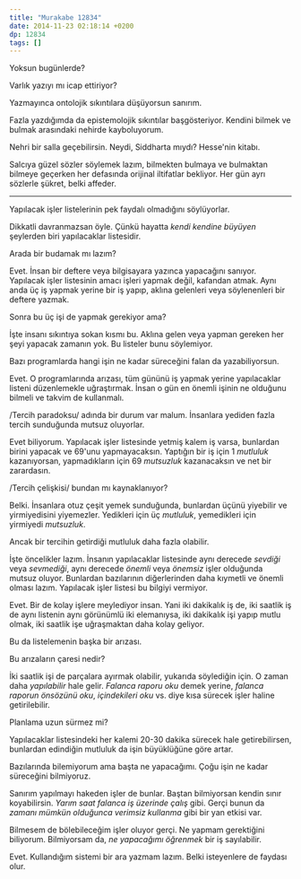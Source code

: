 ```yaml
---
title: "Murakabe 12834"
date: 2014-11-23 02:18:14 +0200
dp: 12834
tags: []
---
```


Yoksun bugünlerde?

Varlık yazıyı mı icap ettiriyor?

Yazmayınca ontolojik sıkıntılara düşüyorsun sanırım.

Fazla yazdığımda da epistemolojik sıkıntılar başgösteriyor. Kendini
bilmek ve bulmak arasındaki nehirde kayboluyorum.

Nehri bir salla geçebilirsin. Neydi, Siddharta mıydı? Hesse'nin kitabı.

Salcıya güzel sözler söylemek lazım, bilmekten bulmaya ve bulmaktan
bilmeye geçerken her defasında orijinal iltifatlar bekliyor. Her gün
ayrı sözlerle şükret, belki affeder.

--------------

Yapılacak işler listelerinin pek faydalı olmadığını söylüyorlar.

Dikkatli davranmazsan öyle. Çünkü hayatta *kendi kendine büyüyen*
şeylerden biri yapılacaklar listesidir.

Arada bir budamak mı lazım?

Evet. İnsan bir deftere veya bilgisayara yazınca yapacağını sanıyor.
Yapılacak işler listesinin amacı işleri yapmak değil, kafandan atmak.
Aynı anda üç iş yapmak yerine bir iş yapıp, aklına gelenleri veya
söylenenleri bir deftere yazmak.

Sonra bu üç işi de yapmak gerekiyor ama?

İşte insanı sıkıntıya sokan kısmı bu. Aklına gelen veya yapman gereken
her şeyi yapacak zamanın yok. Bu listeler bunu söylemiyor.

Bazı programlarda hangi işin ne kadar süreceğini falan da
yazabiliyorsun.

Evet. O programlarında arızası, tüm gününü iş yapmak yerine yapılacaklar
listeni düzenlemekle uğraştırmak. İnsan o gün en önemli işinin ne
olduğunu bilmeli ve takvim de kullanmalı.

/Tercih paradoksu/ adında bir durum var malum. İnsanlara yediden fazla
tercih sunduğunda mutsuz oluyorlar.

Evet biliyorum. Yapılacak işler listesinde yetmiş kalem iş varsa,
bunlardan birini yapacak ve 69'unu yapmayacaksın. Yaptığın bir iş için 1
*mutluluk* kazanıyorsan, yapmadıkların için 69 *mutsuzluk* kazanacaksın
ve net bir zarardasın.

/Tercih çelişkisi/ bundan mı kaynaklanıyor?

Belki. İnsanlara otuz çeşit yemek sunduğunda, bunlardan üçünü yiyebilir
ve yirmiyedisini yiyemezler. Yedikleri için üç *mutluluk*, yemedikleri
için yirmiyedi *mutsuzluk*.

Ancak bir tercihin getirdiği mutluluk daha fazla olabilir.

İşte öncelikler lazım. İnsanın yapılacaklar listesinde aynı derecede
*sevdiği* veya *sevmediği*, aynı derecede *önemli* veya *önemsiz* işler
olduğunda mutsuz oluyor. Bunlardan bazılarının diğerlerinden daha
kıymetli ve önemli olması lazım. Yapılacak işler listesi bu bilgiyi
vermiyor.

Evet. Bir de kolay işlere meylediyor insan. Yani iki dakikalık iş de,
iki saatlik iş de aynı listenin aynı görünümlü iki elemanıysa, iki
dakikalık işi yapıp mutlu olmak, iki saatlik işe uğraşmaktan daha kolay
geliyor.

Bu da listelemenin başka bir arızası.

Bu arızaların çaresi nedir?

İki saatlik işi de parçalara ayırmak olabilir, yukarıda söylediğin için.
O zaman daha *yapılabilir* hale gelir. *Falanca raporu oku* demek
yerine, *falanca raporun önsözünü oku*, *içindekileri oku* vs. diye kısa
sürecek işler haline getirilebilir.

Planlama uzun sürmez mi?

Yapılacaklar listesindeki her kalemi 20-30 dakika sürecek hale
getirebilirsen, bunlardan edindiğin mutluluk da işin büyüklüğüne göre
artar.

Bazılarında bilemiyorum ama başta ne yapacağımı. Çoğu işin ne kadar
süreceğini bilmiyoruz.

Sanırım yapılmayı hakeden işler de bunlar. Baştan bilmiyorsan kendin
sınır koyabilirsin. *Yarım saat falanca iş üzerinde çalış* gibi. Gerçi
bunun da *zamanı mümkün olduğunca verimsiz kullanma* gibi bir yan etkisi
var.

Bilmesem de bölebileceğim işler oluyor gerçi. Ne yapmam gerektiğini
biliyorum. Bilmiyorsam da, *ne yapacağımı öğrenmek* bir iş sayılabilir.

Evet. Kullandığım sistemi bir ara yazmam lazım. Belki isteyenlere de
faydası olur.

